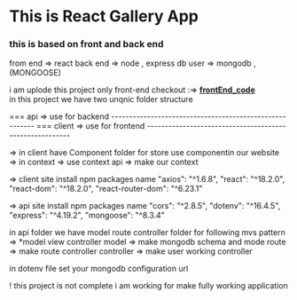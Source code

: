 <h1 > This is React Gallery App </h1>

<h3>this is based on front and back end </h3>
from end =>  react 
back end => node , express 
db user => mongodb , (MONGOOSE)

i am uplode this project only front-end checkout :=>
<a href="https://github.com/Creativetools90/React-galleryApp-frontEnd" > <b> frontEnd_code </b> </a> <br/>
in this project we have two unqnic folder structure

=== api  => use for backend --------------------------------------------------------
=== client => use for frontend --------------------------------------------------------

=> in client have Component folder for store use componentin our website
=> in context => use context api => make our context

=> client site install npm packages name
    "axios": "^1.6.8",
    "react": "^18.2.0",
    "react-dom": "^18.2.0",
    "react-router-dom": "^6.23.1"
<!-- ------------------------------------------------- -->
=> api site install npm packages name
    "cors": "^2.8.5",
    "dotenv": "^16.4.5",
    "express": "^4.19.2",
    "mongoose": "^8.3.4"

in api folder we have model route controller folder for following mvs pattern 
=> *model view controller
model => make mongodb schema and mode
route => make route controller 
controller => make user working controller

in dotenv file set your mongodb configuration url 

! this project is not complete i am working for make fully working application
